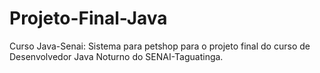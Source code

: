 # Projeto-Final-Java
Curso Java-Senai:
Sistema para petshop para o projeto final do curso de Desenvolvedor Java Noturno do SENAI-Taguatinga.
